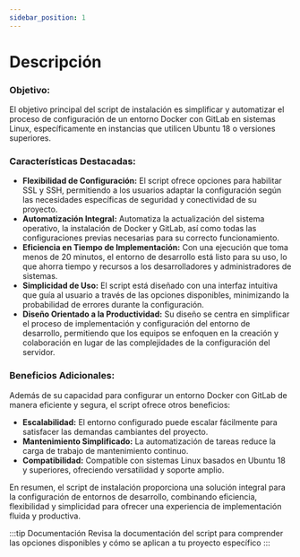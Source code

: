 ```yaml
---
sidebar_position: 1
---
```

# Descripción
### Objetivo:
El objetivo principal del script de instalación es simplificar y automatizar el proceso de configuración de un entorno Docker con GitLab en sistemas Linux, específicamente en instancias que utilicen Ubuntu 18 o versiones superiores.

### Características Destacadas:
- **Flexibilidad de Configuración:** El script ofrece opciones para habilitar SSL y SSH, permitiendo a los usuarios adaptar la configuración según las necesidades específicas de seguridad y conectividad de su proyecto.
- **Automatización Integral:** Automatiza la actualización del sistema operativo, la instalación de Docker y GitLab, así como todas las configuraciones previas necesarias para su correcto funcionamiento.
- **Eficiencia en Tiempo de Implementación:** Con una ejecución que toma menos de 20 minutos, el entorno de desarrollo está listo para su uso, lo que ahorra tiempo y recursos a los desarrolladores y administradores de sistemas.
- **Simplicidad de Uso:** El script está diseñado con una interfaz intuitiva que guía al usuario a través de las opciones disponibles, minimizando la probabilidad de errores durante la configuración.
- **Diseño Orientado a la Productividad:** Su diseño se centra en simplificar el proceso de implementación y configuración del entorno de desarrollo, permitiendo que los equipos se enfoquen en la creación y colaboración en lugar de las complejidades de la configuración del servidor.

### Beneficios Adicionales:
Además de su capacidad para configurar un entorno Docker con GitLab de manera eficiente y segura, el script ofrece otros beneficios:
- **Escalabilidad:** El entorno configurado puede escalar fácilmente para satisfacer las demandas cambiantes del proyecto.
- **Mantenimiento Simplificado:** La automatización de tareas reduce la carga de trabajo de mantenimiento continuo.
- **Compatibilidad:** Compatible con sistemas Linux basados en Ubuntu 18 y superiores, ofreciendo versatilidad y soporte amplio.

En resumen, el script de instalación proporciona una solución integral para la configuración de entornos de desarrollo, combinando eficiencia, flexibilidad y simplicidad para ofrecer una experiencia de implementación fluida y productiva.


:::tip Documentación
Revisa la documentación del script para comprender las opciones disponibles y cómo se aplican a tu proyecto específico
:::


